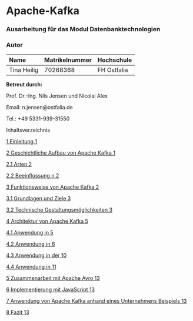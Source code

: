 # Apache-Kafka
### Ausarbeitung für das Modul Datenbanktechnologien
### Autor

| Name               | Matrikelnummer | Hochschule  |
| :----------------- | :------------- | :---------  |
| Tina Heilig        | 70268368       | FH Ostfalia |


 **Betreut durch:**

Prof. Dr.-Ing. Nils Jensen und Nicolai Alex

Email: n.jensen\@ostfalia.de

Tel.: +49 5331-939-31550

Inhaltsverzeichnis

[1 Einleitung 1](#einleitung)

[2 Geschichtliche Aufbau von Apache Kafka
1](#geschichtlicher-abriss-von-apache-kafka)

[2.1 Arten 2](#_Toc54189309)

[2.2 Beeinflussung n 2](#beeinflussung-n)

[3 Funktionsweise von Apache Kafka
2](#vorstellung-und-architekturübersicht-von-apache-kafka)

[3.1 Grundlagen und Ziele 3](#grundlagen-und-kernkomponenten)

[3.2 Technische Gestaltungsmöglichkeiten 3](#_Toc54189313)

[4 Architektur von Apache Kafka 5](#architektur-von-apache-kafka)

[4.1 Anwendung in 5](#anwendung-in)

[4.2 Anwendung in 6](#anwendung-in-1)

[4.3 Anwendung in der 10](#anwendung-in-der)

[4.4 Anwendung in 11](#_Toc54189318)

[5 Zusammenarbeit mit Apache Avro 13](#zusammenarbeit-mit-apache-avro)

[6 Implementierung mit JavaScript 13](#implementierung-mit-javascript)

[7 Anwendung von Apache Kafka anhand eines Unternehmens Beispiels
13](#anwendung-von-apache-kafka-anhand-eines-unternehmens-beispiels)

[8 Fazit 13](#fazit)